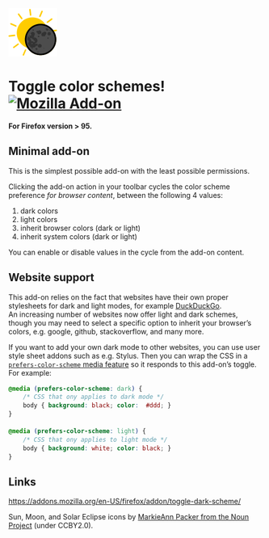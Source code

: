 ![Toggle color schemes](icons/system_96x96.png)

# Toggle color schemes! [![Mozilla Add-on](https://img.shields.io/amo/v/toggle-dark-mode)](https://addons.mozilla.org/en-US/firefox/addon/toggle-dark-mode/)

**For Firefox version > 95.**

## Minimal add-on

This is the simplest possible add-on with the least possible permissions.

Clicking the add-on action in your toolbar cycles the color scheme preference _for browser content_, between the following 4 values:
1. dark colors
2. light colors
3. inherit browser colors (dark or light)
4. inherit system colors (dark or light)

You can enable or disable values in the cycle from the add-on content.

## Website support

This add-on relies on the fact that websites have their own proper stylesheets for dark and light modes, for example [DuckDuckGo](https://duckduckgo.com/).<br>
An increasing number of websites now offer light and dark schemes, though you may need to select a specific option to inherit your browser’s colors, e.g. google, github, stackoverflow, and many more.

If you want to add your own dark mode to other websites, you can use user style sheet addons such as e.g. Stylus. Then you can wrap the CSS in a [`prefers-color-scheme` media feature](https://developer.mozilla.org/en-US/docs/Web/CSS/@media/prefers-color-scheme) so it responds to this add-on’s toggle. For example:

```css
@media (prefers-color-scheme: dark) {
	/* CSS that ony applies to dark mode */
	body { background: black; color:  #ddd; }
}

@media (prefers-color-scheme: light) {
	/* CSS that ony applies to light mode */
	body { background: white; color: black; }
}
```

## Links

https://addons.mozilla.org/en-US/firefox/addon/toggle-dark-scheme/

Sun, Moon, and Solar Eclipse icons by [MarkieAnn Packer from the Noun Project](https://thenounproject.com/MarkieAnn) (under CCBY2.0).
